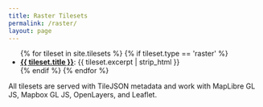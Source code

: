 ```yaml
---
title: Raster Tilesets
permalink: /raster/
layout: page
---
```


<ul>
{% for tileset in site.tilesets %}
{% if tileset.type == 'raster' %}
<li><b><a href="{{ tileset.url }}">{{ tileset.title }}</a></b>: {{ tileset.excerpt | strip_html }}</li>
{% endif %}
{% endfor %}
</ul>

All tilesets are served with TileJSON metadata and work with MapLibre GL JS, Mapbox GL JS, OpenLayers, and Leaflet.
